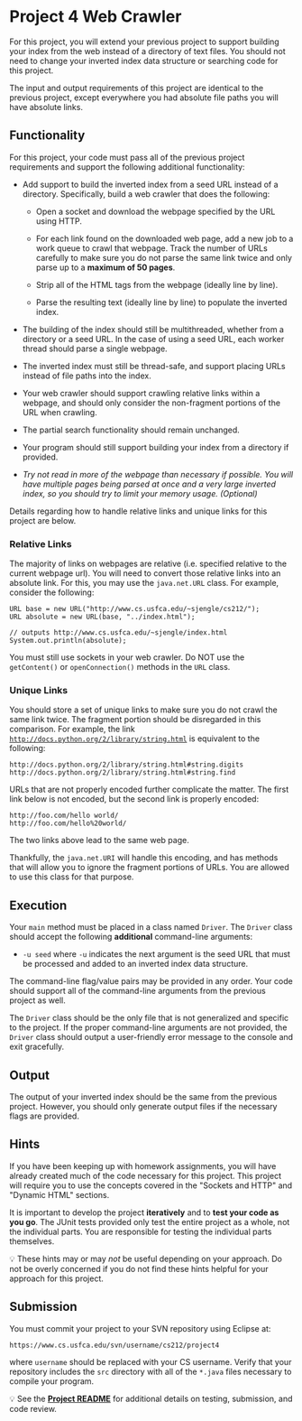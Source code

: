 Project 4 Web Crawler
=================================================

For this project, you will extend your previous project to support building your index from the web instead of a directory of text files. You should not need to change your inverted index data structure or searching code for this project.

The input and output requirements of this project are identical to the previous project, except everywhere you had absolute file paths you will have absolute links.

## Functionality ##

For this project, your code must pass all of the previous project requirements and support the following additional functionality:

- Add support to build the inverted index from a seed URL instead of a directory. Specifically, build a web crawler that does the following:

  - Open a socket and download the webpage specified by the URL using HTTP.

  - For each link found on the downloaded web page, add a new job to a work queue to crawl that webpage. Track the number of URLs carefully to make sure you do not parse the same link twice and only parse up to a **maximum of 50 pages**.

  - Strip all of the HTML tags from the webpage (ideally line by line).

  - Parse the resulting text (ideally line by line) to populate the inverted index.

- The building of the index should still be multithreaded, whether from a directory or a seed URL. In the case of using a seed URL, each worker thread should parse a single webpage.

- The inverted index must still be thread-safe, and support placing URLs instead of file paths into the index.

- Your web crawler should support crawling relative links within a webpage, and should only consider the non-fragment portions of the URL when crawling.

- The partial search functionality should remain unchanged.

- Your program should still support building your index from a directory if provided.

- *Try not read in more of the webpage than necessary if possible. You will have multiple pages being parsed at once and a very large inverted index, so you should try to limit your memory usage. (Optional)*

Details regarding how to handle relative links and unique links for this project are below.

### Relative Links ###

The majority of links on webpages are relative (i.e. specified relative to the current webpage url). You will need to convert those relative links into an absolute link. For this, you may use the `java.net.URL` class. For example, consider the following:

```
URL base = new URL("http://www.cs.usfca.edu/~sjengle/cs212/");
URL absolute = new URL(base, "../index.html");

// outputs http://www.cs.usfca.edu/~sjengle/index.html
System.out.println(absolute);
```

You must still use sockets in your web crawler. Do NOT use the `getContent()` or `openConnection()` methods in the `URL` class.

### Unique Links ###

You should store a set of unique links to make sure you do not crawl the same link twice. The fragment portion should be disregarded in this comparison. For example, the link [`http://docs.python.org/2/library/string.html`](http://docs.python.org/2/library/string.html) is equivalent to the following:

```
http://docs.python.org/2/library/string.html#string.digits
http://docs.python.org/2/library/string.html#string.find
```

URLs that are not properly encoded further complicate the matter. The first link below is not encoded, but the second link is properly encoded:

```
http://foo.com/hello world/
http://foo.com/hello%20world/
```

The two links above lead to the same web page.

Thankfully, the `java.net.URI` will handle this encoding, and has methods that will allow you to ignore the fragment portions of URLs. You are allowed to use this class for that purpose.

## Execution ##

Your `main` method must be placed in a class named `Driver`. The `Driver` class should accept the following **additional** command-line arguments:

- `-u seed` where `-u` indicates the next argument is the seed URL that must be processed and added to an inverted index data structure.
  
The command-line flag/value pairs may be provided in any order. Your code should support all of the command-line arguments from the previous project as well.

The `Driver` class should be the only file that is not generalized and specific to the project. If the proper command-line arguments are not provided, the `Driver` class should output a user-friendly error message to the console and exit gracefully.

## Output ##

The output of your inverted index should be the same from the previous project. However, you should only generate output files if the necessary flags are provided.

## Hints ##

If you have been keeping up with homework assignments, you will have already created much of the code necessary for this project. This project will require you to use the concepts covered in the "Sockets and HTTP" and "Dynamic HTML" sections.

It is important to develop the project **iteratively** and to **test your code as you go**. The JUnit tests provided only test the entire project as a whole, not the individual parts. You are responsible for testing the individual parts themselves.

:bulb: These hints may or may _not_ be useful depending on your approach. Do not be overly concerned if you do not find these hints helpful for your approach for this project.

## Submission ##

You must commit your project to your SVN repository using Eclipse at:

```
https://www.cs.usfca.edu/svn/username/cs212/project4
```

where `username` should be replaced with your CS username. Verify that your repository includes the `src` directory with all of the `*.java` files necessary to compile your program.

:bulb: See the **[Project README](README.md)** for additional details on testing, submission, and code review.
